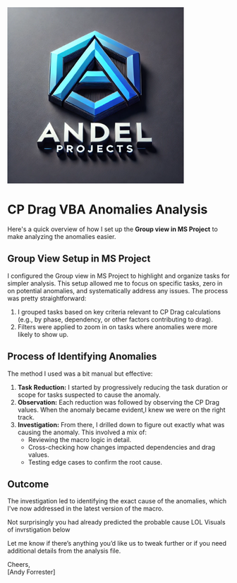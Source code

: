 <img src="perpop.png" alt="Andel Projects Limited" width="400">

# CP Drag VBA Anomalies Analysis

Here's a quick overview of how I set up the **Group view in MS Project** to make analyzing the anomalies easier.

## Group View Setup in MS Project

I configured the Group view in MS Project to highlight and organize tasks for simpler analysis. This setup allowed me to focus on specific tasks, zero in on potential anomalies, and systematically address any issues. The process was pretty straightforward:

1. I grouped tasks based on key criteria relevant to CP Drag calculations (e.g., by phase, dependency, or other factors contributing to drag).
2. Filters were applied to zoom in on tasks where anomalies were more likely to show up.

## Process of Identifying Anomalies

The method I used was a bit manual but effective:

1. **Task Reduction:** I started by progressively reducing the task duration or scope for tasks suspected to cause the anomaly.
2. **Observation:** Each reduction was followed by observing the CP Drag values. When the anomaly became evident,I knew we were on the right track.
3. **Investigation:** From there, I drilled down to figure out exactly what was causing the anomaly. This involved a mix of:
   - Reviewing the macro logic in detail.
   - Cross-checking how changes impacted dependencies and drag values.
   - Testing edge cases to confirm the root cause.

## Outcome

The investigation led to identifying the exact cause of the anomalies, which I've now addressed in the latest version of the macro.

Not surprisingly you had already predicted the probable cause LOL
Visuals of invrstigation below

Let me know if there’s anything you’d like us to tweak further or if you need additional details from the analysis file.

Cheers,  
[Andy Forrester]

